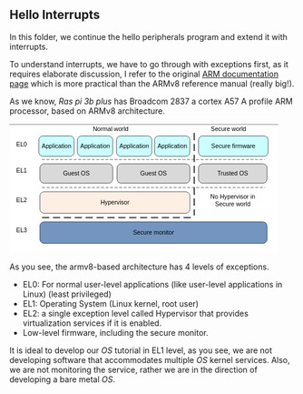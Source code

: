 ## Hello Interrupts


In this folder, we continue the hello peripherals program and extend it with interrupts.

To understand interrupts, we have to go through with exceptions first, as it requires elaborate
discussion, I refer to the original <a href="https://developer.arm.com/documentation/den0024/a/Introduction" class="custom-link">ARM documentation page</a>
which is more practical than the ARMv8 reference manual (really big!).

As we know, *Ras pi 3b plus* has Broadcom 2837 a cortex A57 A profile ARM processor, based on  ARMv8 architecture.


![](exceptionsLevel.png)

As you see, the armv8-based architecture has 4 levels of exceptions.


- EL0: For normal user-level applications (like user-level applications in Linux) (least privileged)
- EL1: Operating System (Linux kernel, root user)
- EL2: a single exception level called Hypervisor that provides virtualization services if it is enabled.
- Low-level firmware, including the secure monitor.


It is ideal to develop our *OS* tutorial in EL1 level, as you see, we are not developing software that accommodates multiple *OS* kernel services.
Also, we are not monitoring the service, rather we are in the direction of developing a bare metal *OS*.
